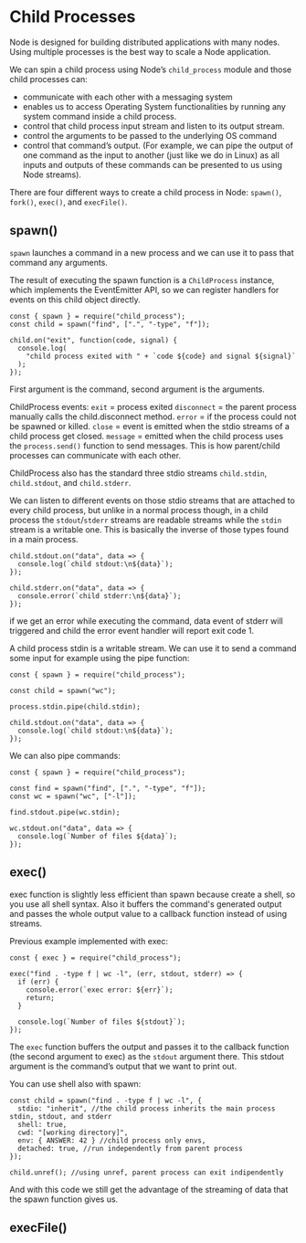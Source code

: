 # Child Processes

Node is designed for building distributed applications with many nodes. Using multiple processes is the best way to scale a Node application.

We can spin a child process using Node’s `child_process` module and those child processes can:

- communicate with each other with a messaging system
- enables us to access Operating System functionalities by running any system command inside a child process.
- control that child process input stream and listen to its output stream.
- control the arguments to be passed to the underlying OS command
- control that command’s output. (For example, we can pipe the output of one command as the input to another (just like we do in Linux) as all inputs and outputs of these commands can be presented to us using Node streams).

There are four different ways to create a child process in Node: `spawn()`, `fork()`, `exec()`, and `execFile()`.

## spawn()

`spawn` launches a command in a new process and we can use it to pass that command any arguments.

The result of executing the spawn function is a `ChildProcess` instance, which implements the EventEmitter API, so we can register handlers for events on this child object directly.

```
const { spawn } = require("child_process");
const child = spawn("find", [".", "-type", "f"]);

child.on("exit", function(code, signal) {
  console.log(
    "child process exited with " + `code ${code} and signal ${signal}`
  );
});

```

First argument is the command, second argument is the arguments.

ChildProcess events:
`exit` = process exited
`disconnect` = the parent process manually calls the child.disconnect method.
`error` = if the process could not be spawned or killed.
`close` = event is emitted when the stdio streams of a child process get closed.
`message` = emitted when the child process uses the `process.send()` function to send messages. This is how parent/child processes can communicate with each other.

ChildProcess also has the standard three stdio streams `child.stdin`, `child.stdout`, and `child.stderr`.

We can listen to different events on those stdio streams that are attached to every child process, but unlike in a normal process though, in a child process the `stdout`/`stderr` streams are readable streams while the `stdin` stream is a writable one. This is basically the inverse of those types found in a main process.

```
child.stdout.on("data", data => {
  console.log(`child stdout:\n${data}`);
});

child.stderr.on("data", data => {
  console.error(`child stderr:\n${data}`);
});
```

if we get an error while executing the command, data event of stderr will triggered and child the error event handler will report exit code 1.

A child process stdin is a writable stream. We can use it to send a command some input for example using the pipe function:

```
const { spawn } = require("child_process");

const child = spawn("wc");

process.stdin.pipe(child.stdin);

child.stdout.on("data", data => {
  console.log(`child stdout:\n${data}`);
});
```

We can also pipe commands:

```
const { spawn } = require("child_process");

const find = spawn("find", [".", "-type", "f"]);
const wc = spawn("wc", ["-l"]);

find.stdout.pipe(wc.stdin);

wc.stdout.on("data", data => {
  console.log(`Number of files ${data}`);
});
```

## exec()

exec function is slightly less efficient than spawn because create a shell, so you use all shell syntax.
Also it buffers the command's generated output and passes the whole output value to a callback function instead of using streams.

Previous example implemented with exec:

```
const { exec } = require("child_process");

exec("find . -type f | wc -l", (err, stdout, stderr) => {
  if (err) {
    console.error(`exec error: ${err}`);
    return;
  }

  console.log(`Number of files ${stdout}`);
});
```

The `exec` function buffers the output and passes it to the callback function (the second argument to exec) as the `stdout` argument there. This stdout argument is the command’s output that we want to print out.

You can use shell also with spawn:

```
const child = spawn("find . -type f | wc -l", {
  stdio: "inherit", //the child process inherits the main process stdin, stdout, and stderr
  shell: true,
  cwd: "[working directory]",
  env: { ANSWER: 42 } //child process only envs,
  detached: true, //run independently from parent process
});

child.unref(); //using unref, parent process can exit indipendently
```

And with this code we still get the advantage of the streaming of data that the spawn function gives us.

## execFile()
